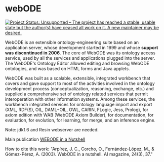 # webODE 
[![Project Status: Unsupported – The project has reached a stable, usable state but the author(s) have ceased all work on it. A new maintainer may be desired.](https://www.repostatus.org/badges/latest/unsupported.svg)](https://www.repostatus.org/#unsupported)

WebODE is an extensible ontology-engineering suite based on an application server, whose development started in 1999 and whose **support was discontinued in 2006**. The core of WebODE was its ontology access service, used by all the services and applications plugged into the server. The WebODE's Ontology Editor allowed editing and browsing WebODE ontologies, and was based on HTML forms and Java applets.

WebODE was built as a scalable, extensible, integrated workbench that covers and gave support to most of the activities involved in the ontology development process (conceptualization, reasoning, exchange, etc.) and supplied a comprehensive set of ontology related services that permit interoperation with other information systems. Among these services, the workbench integrated services for ontology language import and export (XML, RDF(S), OIL, DAML+OIL, OWL, CARIN, FLogic, Jess, Prolog), for axiom edition with WAB (WebODE Axiom Builder), for documentation, for evaluation, for evolution, for learning, for merge, and an inference engine.

Note: jdk1.6 and Resin webserver are needed.

Main publication [WEBODE in a Nutshell](https://www.aaai.org/ojs/index.php/aimagazine/article/view/1717)

How to cite this work: "Arpírez, J. C., Corcho, O., Fernández-López, M., & Gómez-Pérez, A. (2003). WebODE in a nutshell. AI magazine, 24(3), 37."

